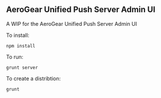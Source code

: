 ## AeroGear Unified Push Server Admin UI

A WIP for the AeroGear Unified Push Server Admin UI

To install:

    npm install


To run:

    grunt server

To create a distribtion:

    grunt
